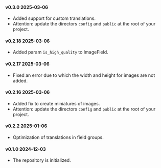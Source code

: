 #### v0.3.0 2025-03-06

- Added support for custom translations.
- Attention: update the directors `config` and `public` at the root of your project.

#### v0.2.18 2025-03-06

- Added param `is_high_quality` to ImageField.

#### v0.2.17 2025-03-06

- Fixed an error due to which the width and height for images are not added.

#### v0.2.16 2025-03-06

- Added fix to create miniatures of images.
- Attention: update the directors `config` and `public` at the root of your project.

#### v0.2.2 2025-01-06

- Optimization of translations in field groups.

#### v0.1.0 2024-12-03

- The repository is initialized.
